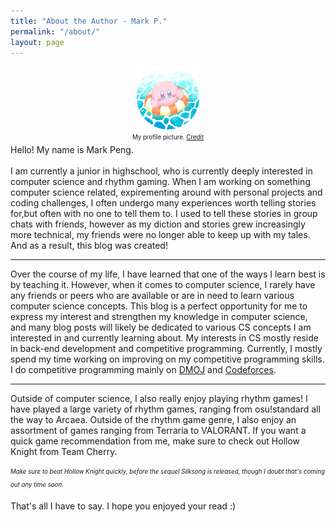 ```yaml
---
title: "About the Author - Mark P."
permalink: "/about/"
layout: page
---
```


<center><img src="/pfp.png" alt="My Profile Picture" width="20%" height = "20%"><br /><sub><sup> My profile picture. <a href="https://twitter.com/aruco_coo/status/1436986044960763911">Credit</a></sup></sub></center>
Hello! My name is Mark Peng. <br /><br />
I am currently a junior in highschool, who is currently deeply interested in computer science and rhythm gaming. When I am working on something computer science related, expirementing around with personal projects and coding challenges, I often undergo many experiences worth telling stories for,but often with no one to tell them to. I used to tell these stories in group chats with friends, however as my diction and stories grew increasingly more technical, my friends were no longer able to keep up with my tales. And as a result, this blog was created!

----
Over the course of my life, I have learned that one of the ways I learn best is by teaching it. However, when it comes to computer science, I rarely have any friends or peers who are available or are in need to learn various computer science concepts. This blog is a perfect opportunity for me to express my interest and strengthen my knowledge in computer science, and many blog posts will likely be dedicated to various CS concepts I am interested in and currently learning about. My interests in CS mostly reside in back-end development and competitive programming. Currently, I mostly spend my time working on improving on my competitive programming skills. I do competitive programming mainly on [DMOJ][dmoj] and [Codeforces][codeforces].

----
Outside of computer science, I also really enjoy playing rhythm games! I have played a large variety of rhythm games, ranging from osu!standard all the way to Arcaea. Outside of the rhythm game genre, I also enjoy an assortment of games ranging from Terraria to VALORANT. If you want a quick game recommendation from me, make sure to check out Hollow Knight from Team Cherry. 

<sub><sup>*Make sure to beat Hollow Knight quickly, before the sequel Silksong is released, though I doubt that's coming out any time soon.*</sup></sub>

That's all I have to say. I hope you enjoyed your read :)


[dmoj]: https://dmoj.ca/user/markp1
[codeforces]: https://codeforces.com/profile/markp1